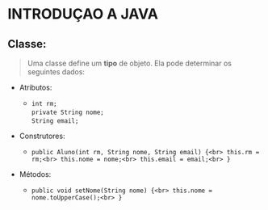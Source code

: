 # INTRODUÇAO A JAVA

## Classe:

> Uma classe define um **tipo** de objeto. Ela pode determinar os seguintes dados:
- Atributos:
  - `int rm;`<br>
    `private String nome;` \
    `String email;` 

- Construtores:
  - `public Aluno(int rm, String nome, String email) {<br>
        this.rm = rm;<br>
        this.nome = nome;<br>
        this.email = email;<br>
    }`

- Métodos:
  - `public void setNome(String nome) {<br>
        this.nome = nome.toUpperCase();<br>
    }`